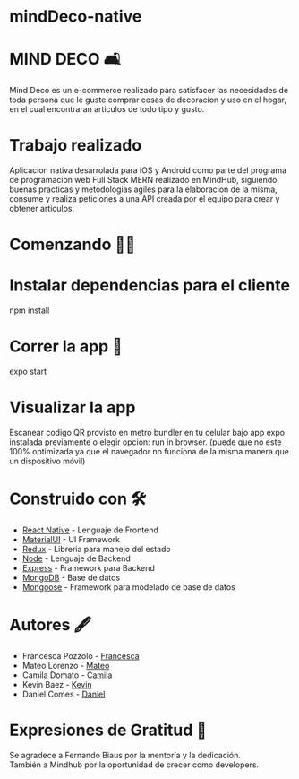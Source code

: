 # mindDeco-native
# MIND DECO  🛋️
Mind Deco es un e-commerce realizado para satisfacer las necesidades de toda persona que le guste comprar cosas de decoracion y uso en el hogar, en el cual encontraran articulos de todo tipo y gusto.

# Trabajo realizado 
Aplicacion nativa desarrolada para iOS y Android como parte del programa de programacion web Full Stack MERN realizado en MindHub, siguiendo buenas practicas y metodologias agiles para la elaboracion de la misma, consume y realiza peticiones a una API creada por el equipo para crear y obtener articulos.

# Comenzando  👨‍💻 
# Instalar dependencias para el cliente
npm install
# Correr la app 🚀 
expo start

# Visualizar la app 
Escanear codigo QR provisto en metro bundler en tu celular bajo app expo instalada previamente 
o elegir opcion: run in browser. (puede que no este 100% optimizada ya que el navegador no 
funciona de la misma manera que un dispositivo móvil)


# Construido con 🛠️
* [React Native](https://reactnative.dev/) - Lenguaje de Frontend
* [MaterialUI](https://material-ui.com/) - UI Framework
* [Redux](https://es.redux.js.org/) - Libreria para manejo del estado
* [Node](https://nodejs.org/es/) - Lenguaje de Backend
* [Express](https://expressjs.com/es/) - Framework para Backend
* [MongoDB](https://www.mongodb.com/) - Base de datos
* [Mongoose](https://mongoosejs.com/) - Framework para modelado de base de datos

# Autores 🖋️
* Francesca Pozzolo - [Francesca](https://github.com/francescapozzolo)
* Mateo Lorenzo - [Mateo](https://github.com/MatuMto)
* Camila Domato - [Camila](https://github.com/camiladomato)
* Kevin Baez - [Kevin](https://github.com/soykevinkalen)
* Daniel Comes - [Daniel](https://github.com/Danielcomes92)

# Expresiones de Gratitud 🎁
Se agradece a Fernando Biaus por la mentoría y la dedicación. <br/>
También a Mindhub por la oportunidad de crecer como developers.
